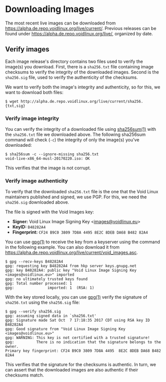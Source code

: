 # Downloading Images

The most recent live images can be downloaded from
<https://alpha.de.repo.voidlinux.org/live/current/>. Previous releases can be
found under <https://alpha.de.repo.voidlinux.org/live/>, organized by date.

## Verify images

Each image release's directory contains two files used to verify the image(s)
you download. First, there is a `sha256.txt` file containing image checksums to
verify the integrity of the downloaded images. Second is the `sha256.sig` file,
used to verify the authenticity of the checksums.

We want to verify both the image's integrity and authenticity, so for this, we
want to download both files:

```
$ wget http://alpha.de.repo.voidlinux.org/live/current/sha256.{txt,sig}
```

### Verify image integrity

You can verify the integrity of a downloaded file using
[sha256sum(1)](https://man.voidlinux.org/sha256sum.1) with the `sha256.txt` file
we downloaded above. The following sha256sum command will check (`-c`) the
integrity of only the image(s) you've downloaded:

```
$ sha256sum -c --ignore-missing sha256.txt
void-live-x86_64-musl-20170220.iso: OK
```

This verifies that the image is not corrupt.

### Verify image authenticity

To verify that the downloaded `sha256.txt` file is the one that the Void Linux
maintainers published and signed, we use PGP. For this, we need the `sha256.sig`
downloaded above.

The file is signed with the Void Images key:

- **Signer:** Void Linux Image Signing Key
   <[images@voidlinux.eu](mailto:images@voidlinux.eu)>
- **KeyID:** `B48282A4`
- **Fingerprint:** `CF24 B9C0 3809 7D8A 4495 8E2C 8DEB DA68 B482 82A4`

You can use [gpg(1)](https://man.voidlinux.org/gpg.1) to receive the key from a
keyserver using the command in the following example. You can also download it
from <https://alpha.de.repo.voidlinux.org/live/current/void_images.asc>.

```
$ gpg --recv-keys B48282A4
gpg: requesting key B48282A4 from hkp server keys.gnupg.net
gpg: key B48282A4: public key "Void Linux Image Signing Key <images@voidlinux.eu>" imported
gpg: no ultimately trusted keys found
gpg: Total number processed: 1
gpg:               imported: 1  (RSA: 1)
```

With the key stored locally, you can use
[gpg(1)](https://man.voidlinux.org/gpg.1) verify the signature of `sha256.txt`
using the `sha256.sig` file:

```
$ gpg --verify sha256.sig
gpg: assuming signed data in `sha256.txt'
gpg: Signature made Sat Oct  7 17:18:35 2017 CDT using RSA key ID B48282A4
gpg: Good signature from "Void Linux Image Signing Key <images@voidlinux.eu>"
gpg: WARNING: This key is not certified with a trusted signature!
gpg:          There is no indication that the signature belongs to the owner.
Primary key fingerprint: CF24 B9C0 3809 7D8A 4495  8E2C 8DEB DA68 B482 82A4
```

This verifies that the signature for the checksums is authentic. In turn, we can
assert that the downloaded images are also authentic if their checksums match.
